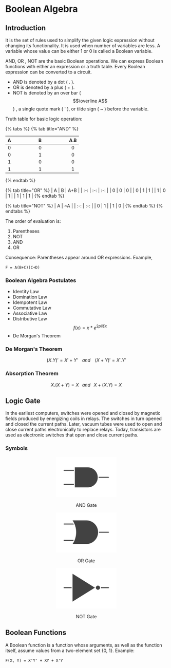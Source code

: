 # Boolean Algebra

## Introduction

It is the set of rules used to simplify the given logic expression without changing its functionality. It is used when number of variables are less. A variable whose value can be either 1 or 0 is called a Boolean variable.

AND, OR , NOT are the basic Boolean operations. We can express Boolean functions with either an expression or a truth table. Every Boolean expression can be converted to a circuit.

* AND is denoted by a dot ( . ).
* OR is denoted by a plus ( + ).
* NOT is denoted by an over bar ( $$\overline A$$ ) , a single quote mark ( ' ), or tilde sign ( \~ ) before the variable.

Truth table for basic logic operation:

{% tabs %}
{% tab title="AND" %}
<table><thead><tr><th align="center">A</th><th width="153" align="center">B</th><th align="center">A.B</th></tr></thead><tbody><tr><td align="center">0</td><td align="center">0</td><td align="center">0</td></tr><tr><td align="center">0</td><td align="center">1</td><td align="center">0</td></tr><tr><td align="center">1</td><td align="center">0</td><td align="center">0</td></tr><tr><td align="center">1</td><td align="center">1</td><td align="center">1</td></tr></tbody></table>
{% endtab %}

{% tab title="OR" %}
|  A  |  B  | A+B |
| :-: | :-: | :-: |
|  0  |  0  |  0  |
|  0  |  1  |  1  |
|  1  |  0  |  1  |
|  1  |  1  |  1  |
{% endtab %}

{% tab title="NOT" %}
|  A  | \~A |
| :-: | :-: |
|  0  |  1  |
|  1  |  0  |
{% endtab %}
{% endtabs %}

The order of evaluation is:

1. Parentheses
2. NOT
3. AND
4. OR

Consequence: Parentheses appear around OR expressions. Example,

```
F = A(B+C)(C+D)
```

### Boolean Algebra Postulates

* Identity Law
* Domination Law
* Idempotent Law
* Commutative Law
* Associative Law
* Distributive Law $$f(x) = x * e^{2 pi i \xi x}$$
* De Morgan's Theorem

### De Morgan's Theorem

$$
( X . Y)' = X' + Y'  \;\;\;\; and   \;\;\;\; ( X + Y)' = X'.Y'
$$

### Absorption Theorem

$$
X.(X+Y)=X \; \; \; and \; \; \; X+(X.Y)=X
$$

## Logic Gate

In the earliest computers, switches were opened and closed by magnetic fields produced by energizing coils in relays. The switches in turn opened and closed the current paths. Later, vacuum tubes were used to open and close current paths electronically to replace relays. Today, transistors are used as electronic switches that open and close current paths.

### Symbols

<div align="center">

<figure><img src=".gitbook/assets/AND.jpg" alt="AND Gate" width="188"><figcaption><p>AND Gate</p></figcaption></figure>

 

<figure><img src=".gitbook/assets/OR.jpg" alt="" width="188"><figcaption><p>OR Gate</p></figcaption></figure>

 

<figure><img src=".gitbook/assets/NOT.jpg" alt="" width="188"><figcaption><p>NOT Gate</p></figcaption></figure>

</div>

## Boolean Functions

A Boolean function is a function whose arguments, as well as the function itself, assume values from a two-element set {0, 1}. Example:

```
F(X, Y) = X'Y' + XY + X'Y
```


